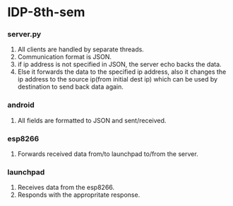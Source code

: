 # IDP-8th-sem

### server.py
1. All clients are handled by separate threads.
2. Communication format is JSON.
3. if ip address is not specified in JSON, the server echo backs the data. 
4. Else it forwards the data to the specified ip address, also it changes the ip address to the source ip(from initial dest ip)  which can be used by destination to send back data again.

### android 
1. All fields are formatted to JSON and sent/received.


### esp8266
1. Forwards received data from/to launchpad to/from the server.

### launchpad
1. Receives data from the esp8266.
2. Responds with the appropritate response.
